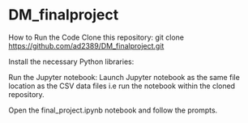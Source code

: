 # DM_finalproject
How to Run the Code
Clone this repository: git clone https://github.com/ad2389/DM_finalproject.git

Install the necessary Python libraries:

Run the Jupyter notebook: Launch Jupyter notebook as the same file location as the CSV data files i.e run the notebook within the cloned repository.

Open the final_project.ipynb notebook and follow the prompts.
